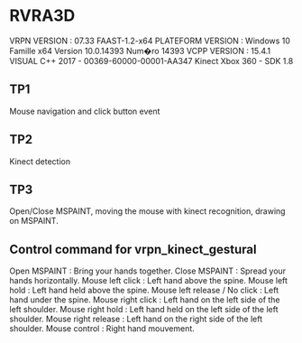 # RVRA3D
VRPN VERSION : 07.33
FAAST-1.2-x64
PLATEFORM VERSION : Windows 10 Famille x64 Version	10.0.14393 Num�ro 14393
VCPP VERSION : 15.4.1 VISUAL C++ 2017 - 00369-60000-00001-AA347
Kinect Xbox 360 - SDK 1.8
## TP1
Mouse navigation and click button event
## TP2
Kinect detection
## TP3
Open/Close MSPAINT, moving the mouse with kinect recognition, drawing on MSPAINT.
## Control command for vrpn_kinect_gestural
Open MSPAINT : Bring your hands together.
Close MSPAINT : Spread your hands horizontally.
Mouse left click : Left hand above the spine.
Mouse left hold : Left hand held above the spine.
Mouse left release / No click : Left hand under the spine.
Mouse right click : Left hand on the left side of the left shoulder.
Mouse right hold : Left hand held on the left side of the left shoulder.
Mouse right release : Left hand on the right side of the left shoulder.
Mouse control : Right hand mouvement.